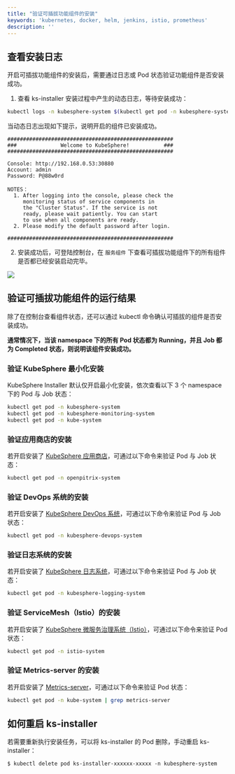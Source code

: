 ```yaml
---
title: "验证可插拔功能组件的安装"
keywords: 'kubernetes, docker, helm, jenkins, istio, prometheus'
description: ''
---
```


## 查看安装日志

开启可插拔功能组件的安装后，需要通过日志或 Pod 状态验证功能组件是否安装成功。

1. 查看 ks-installer 安装过程中产生的动态日志，等待安装成功：

```bash
kubectl logs -n kubesphere-system $(kubectl get pod -n kubesphere-system -l app=ks-install -o jsonpath='{.items[0].metadata.name}') -f
```

当动态日志出现如下提示，说明开启的组件已安装成功。


```
#####################################################
###              Welcome to KubeSphere!           ###
#####################################################

Console: http://192.168.0.53:30880
Account: admin
Password: P@88w0rd

NOTES：
  1. After logging into the console, please check the
     monitoring status of service components in
     the "Cluster Status". If the service is not
     ready, please wait patiently. You can start
     to use when all components are ready.
  2. Please modify the default password after login.

#####################################################
```

2. 安装成功后，可登陆控制台，在 `服务组件` 下查看可插拔功能组件下的所有组件是否都已经安装启动完毕。

![](https://pek3b.qingstor.com/kubesphere-docs/png/20191014190116.png)

## 验证可插拔功能组件的运行结果

除了在控制台查看组件状态，还可以通过 kubectl 命令确认可插拔的组件是否安装成功。

**通常情况下，当该 namespace 下的所有 Pod 状态都为 Running，并且 Job 都为 Completed 状态，则说明该组件安装成功。**

### 验证 KubeSphere 最小化安装

KubeSphere Installer 默认仅开启最小化安装，依次查看以下 3 个 namespace 下的 Pod 与 Job 状态：

```bash
kubectl get pod -n kubesphere-system
kubectl get pod -n kubesphere-monitoring-system
kubectl get pod -n kube-system
```

### 验证应用商店的安装

若开启安装了 [KubeSphere 应用商店](../install-openpitrix)，可通过以下命令来验证 Pod 与 Job 状态：


```bash
kubectl get pod -n openpitrix-system
```

### 验证 DevOps 系统的安装

若开启安装了 [KubeSphere DevOps 系统](../install-devops)，可通过以下命令来验证 Pod 与 Job 状态：


```bash
kubectl get pod -n kubesphere-devops-system
```

### 验证日志系统的安装

若开启安装了 [KubeSphere 日志系统](../install-logging)，可通过以下命令来验证 Pod 与 Job 状态：


```bash
kubectl get pod -n kubesphere-logging-system
```

### 验证 ServiceMesh（Istio）的安装

若开启安装了 [KubeSphere 微服务治理系统（Istio）](../install-servicemesh)，可通过以下命令来验证 Pod 状态：


```bash
kubectl get pod -n istio-system
```

### 验证 Metrics-server 的安装

若开启安装了 [Metrics-server](../install-metrics-server)，可通过以下命令来验证 Pod 状态：


```bash
kubectl get pod -n kube-system | grep metrics-server
```

## 如何重启 ks-installer

若需要重新执行安装任务，可以将 ks-installer 的 Pod 删除，手动重启 ks-installer：

```
$ kubectl delete pod ks-installer-xxxxxx-xxxxx -n kubesphere-system
```
